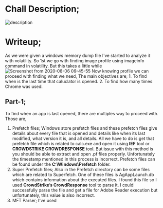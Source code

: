 # Chall Description;

![description](https://user-images.githubusercontent.com/47820151/89540654-3285c700-d7b2-11ea-9ffa-7f2c6ef73c04.png)

# Writeup;
  As we were given a windows memory dump file I've started to analyze it with volatility.
  So 1st we go with finding image profile using imageinfo command in volatility.
  But this takes a little while
   ![Screenshot from 2020-08-06 06-45-55](https://user-images.githubusercontent.com/47820151/89539506-ade67900-d7b0-11ea-968e-04625af18f5c.png)
  Now knowing profile we can proceed with finding what we need, 
  The main objectives are; 1. To find when is the last time that caluclator is opened.
                           2. To find how many times Chrome was used.
## Part-1; 
To find when an app is last opened, there are multiples way to proceed with. Those are,
1. Prefetch files;
    Windows store prefetch files and these prefetch files give details about every file that is opened and details like when its last modified, what version it is, and all details.
    All we have to do is get that prefetch file which is related to calc.exe and open it using **IEF** tool or **CROWDSTRIKE CROWDRESPONSE** tool.
    But issue with this method is you should be able to extract and open .pf files properly. Unfortunately the timestamp mentioned in this process is incorrect.
    Prefetch files can be found under the **C:\Windows\Prefetch** folder.
2. Super Prefetch files;
    Also in the Prefetch directory can be some files which are related to Superfetch. One of these files is AgAppLaunch.db which contains information about the       executed files. I found this file so I used **CrowdStrike’s CrowdResponse** tool to parse it. I could successfully parse the file and get a file for Adobe Reader execution but unfortunately, this value is also incorrect.
3. MFT Parser;
    I've used 


  
